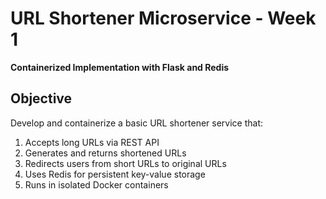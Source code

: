 # URL Shortener Microservice - Week 1   
**Containerized Implementation with Flask and Redis**
## Objective  
Develop and containerize a basic URL shortener service that:  
1. Accepts long URLs via REST API  
2. Generates and returns shortened URLs  
3. Redirects users from short URLs to original URLs  
4. Uses Redis for persistent key-value storage  
5. Runs in isolated Docker containers  
